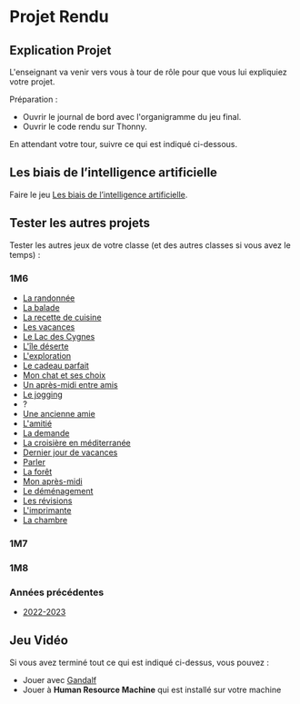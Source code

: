 # Projet Rendu

## Explication Projet

L'enseignant va venir vers vous à tour de rôle pour que vous lui expliquiez votre projet.

Préparation :

- Ouvrir le journal de bord avec l'organigramme du jeu final.
- Ouvrir le code rendu sur Thonny.

En attendant votre tour, suivre ce qui est indiqué ci-dessous.

## Les biais de l’intelligence artificielle

Faire le jeu [Les biais de l’intelligence artificielle](https://mi.hepl.ch/projects/ia/biais.html).

## Tester les autres projets

Tester les autres jeux de votre classe (et des autres classes si vous avez le temps) :

### 1M6

- [La randonnée](https://gymnacode.blueur.com/editor?mode=r&code=eNqVlD1u3DAQhfs9xYsqCfGuewGCi7hxZaRwWkNeDb0UKHLNHznIjexr7MUykrghI3gBWx3FmTdv5htJm6GR%2Bhh8WfwMpEDOYzTeErQZbopq05GAbfUzDaQ9yqregJ%2BjlZpTHjQOZhgIopUeQdMU2hmtT2%2BEl0DoTm97E0aW81upbgp8n3SrXGMLjxoPnOutfArF6pL48pYcG%2BNX3sXr%2FcHI32gQrf%2BYj6W%2FpqpGUe0cSx3LaqfMK9lySXk9SEUx8VuDwhdgr9kLKpbeLupLPbZKdnSFkYJUiv7AtdJJyx2YAJpKzwpSnAXmOkmWJ%2FQ4d4loitQ5tmnYAFIo9%2FwYe%2F4X6yjdS73nOYdyIZQLf54Q%2BQxQOBPY4T5gbLcLsf9x9DV%2BkXVQTGQw2rfPmtwqRqBeYloIY0%2FvPme2RtZfiwr1J5H1a2Qim%2B1XmfUTM1F%2FhKzPZGNXdyobVZf2kWUvjCOhnTXFlzVX4%2FsQP%2BOeTvMOdGljpi2IgQkNLlfkErNEUq1TdnLLG%2BKmNTq2jr9uI6elsrT42%2BQ%2FiZgc3W7%2BAuQmUp4%3D) <!-- Leanne -->
- [La balade](https://gymnacode.blueur.com/editor?mode=r&code=eNqdl82O2zYQx%2B%2F7FGNdYiO7coHeFlgUTYKiBVKkvfROS7SXAEWy%2FHASP01vTXrpuWe%2FWGcoWaZE2StHwBrWcqih5v%2BbDyvdwBMIZYJfFr8HLoE7D3vtLQeFaz8Uq7u7u5pvYcMkq%2Fly9XgHeBkrlIdl8YcODrZMeO4gKN5ZQc2UA8lgq%2B3xH1%2F%2Bxiw%2BM0h%2BeNjTBiYlt%2FcFvI4%2BXkNBbtLHPgCDR3BB7PEckoPjygtuR1bwsCErbb2wUIeRVfWsxafzy72Nt0u23qweoViVzlthlqtS6o%2FcLtstYnva9VSwon1TuroHQ2fGZWq4SQxrYXnlhVbTprvEVLJqygYKnxhVz6wxYqe0cpkx2VaDQ1Y62JMdXecvJOD5JRIJOwWZtWLPD3D8C1WEymrheIP2JUQmUNUoa6sh7DvRLU81hIGIqKFEcd4zkFrtAi9HixW0q3Rmn602tNToz1ypfm1aT7mu1s1lRT8%2BC8Sn3bp4KmQBTNXn%2B2p03xSQBj86jP7g5FCoPZOi5vew50FICodjwiGA8r4CHaChs9z14U%2Fll4laHcNQ%2FCpUxRcwTiRvtelC14ef%2Bzb08cNrW6NzTLLqme%2FpJIviLD1iqBtUsOojMaKsGp8F0%2BkdbmG7icP0B1AqfGbKn4%2BC2Y029fHr8e%2Bw5Kty%2FhEw1tkJ3li217l7PJQSW%2FHnMBTMcFtxorZGOwqCJUXc9TDkeZHm7CAzqGrp439wQ%2BlCdGvkGtOoxhzKufa46DXiFJfHq7t2644FfJvr2Ndrv97Nxr4eYe5H97v52I%2Bpr%2B89Ub%2FrqU8lrnOJfzz%2BewLM62ZD6r0ijbfYOLDokLANlgTLDzfgPKiZnaM0r9ie4c3hlFRCpQ0KPQ4SC7Gqb%2FOel%2FW2ZcbvLxXbBG60X1DBHQCX1dmsV8YmSKmBjYLbcrzs20dQG0X0YqNER9fx2qz9bLg2OVwXaHoRpg2h5KdQgkGbzVmKoVLYMA6dtG00vxGhvO3mZSOxmWypXf0aRp1IQwjDuWr1DylvVB6VNSh89GWYc7Ev09iGtaMRKu%2B3nW0VeBtzOfI%2FBGLIg1lXs3kweY8d4TCTBkM00LmncDA5DsP21VURDDMFsnm5K5wG3GzMmu6Vx69SVIKHT4vWHVO7PKj4b9HBeXIZ8x7bHL5gwySwgIOEQt3K8gYChlMwxqiVVuOEp0I7FXSdspzYESezuMOx4Icpk9pP14ZqLVe9JqkuJEs64kxIMzNXL4t0UZfpCXiQtskkHO0m03YqhicVKbtIM5qEo2bAUego3c25604SMGP4KR27g5WX8jyZiQwLjl%2FNWbc2s3PWjXLWfGvOOspZk%2BcsseHyNPoQjFvALxKjK2jWV10jxhpm6Q8nTniOmaaNP36x58GzjpOfYUTR99%2Fh9fbnn1CHmQX%2F6WmqgHwI28X7scTuFfOeIxG9axsXDnTI7rcQM%2Fb45UzIeFpdQBxsocehuHVGTWzG1BIZPXaJ3fCnGVwjRQexxmq1grm44IYRMLh9LjLZDyd8GlGDj4DHDJvo6zEt0kmVHgYqfvRVnG7%2FB2VQ%2FDQ%3D) <!-- Jellunah -->
- [La recette de cuisine](https://gymnacode.blueur.com/editor?mode=r&code=eNqlV01v4zYQvedXTHRZG5s4dwOLAlu0hwL9AtreGWriMJVILUlp0%2F01vbVuf0HP%2BmN9Q0q2pChBN3UCJ6LJ4cy8N2%2FG1tX0joxt2rgp6L2zD671V3Rr2HZsWyqVDWRd9EwPjEcm3ZpgLNOHliviEKlLnza%2BP1oY%2B6LYXlyUfEeeNcfIm%2B3%2BgvBqvLFyxdfKipVGRRMCe8NXMNAGrGlT8qfJDX5HP8odg6Hp3crUcvRTPnqnDBwo3uL6t0VyYHLh9YH21Fo6qMiqJfzqe6ddpeJin8a%2BkgNp5341HIZPsdk8njP0ZXrcHG70dk8FbXchetNstrvKfWS%2FyWc%2B3puKh5OX76g4FKRseVoodJFTsmI%2FPxrbqQrZQGq4NVXFnoJC5J4O5BAA7YstUbJh7kYT%2BaI9nUzniDfb%2FJSWuZrt19h%2F9iTFjRAyfOPpOXr0k3dNYkdOveoAAvIf11O8o28VDrJVNpLr%2FxG%2BXOvEnXy%2BeqNqBtRPUFOIpP9drCprTcc%2BJJBD67Ej8GJ3c9rdGG2NXgcvP27UTbPF%2FuK%2FgacW4DWvB08JeI2A9xQ6NYViGvLg1gK5Zro9x3xCbgRyjtwvJ7jK%2Fiil5qWgculMaE%2Bq7o%2FeaMAWaAbfGTOe4i7La%2BWIHZo0t4%2BkzRN0LfIvZmplD3AEbPJ8UL6UewDinalq8e471%2F9d7RZny%2BFs6awQB7CL%2Bw3SJQtBjN1ycPB%2FR4ujjKOAQFXO5zD8wD4FIiIrruLdnDpz5tib8oY%2Fgzt2wZ1y8cyv55KVQEp543VC2RlDBhKk6gXS1ZBvQDbI5hWZCmmwbA79ERm9lxRdXl4Wq%2FQrZ2wVMq3TlJ91IklIBBaJL1H0H22m7bhKuLDVzqKt4NP%2BWBltIvqFAyUHd0e%2F5IX%2B4GrgqJMXuQbmFTSrhFwIqQBQkP6gLPTET5VmLjVLFn0FsgpX6kauFL9zAxST52ye1dFz%2F0ebS0yV0MdHatBih0MlS3BSJYN4SjlJBoC8if0xENJA%2FIi9NX7wv2oaBGz64347%2BLWIX8IfFeFp4NKmG%2BVTrYoDw7WyjEzjfSrfxPGs0MlrBJxtU5RaVejLtkR0rajKbRslHVJKUQyJAnRO7nT6nsOikCEtQap3GB8qOHfwKI9z5k9yEvk5fuRLPrQm722UzBQILro2crq8U1ohNTCQ3do9n7WByLOknck6zhcn0gZwhulWVIeUFnpeDR%2F6nJSZLN1z67kNa2kYFRbhI7%2BK8rgzNSx2JeyRd6E%2FjnedBIdtJpQQDE67YFLF7Bca2EG%2Bfpbu%2FZs6cB7vKiW%2BRmNTjUmmI%2F5kq4vTNU5%2F38rVkj%2BkoBZVojsAp5Fi1I1GLb%2FYfrub%2BjMktFtIZv16yexELet1texWhGqmU6iZsJatkCo2QwHSyfQsOP3VibwIN4W7QwFIOZ1pmkbd0IIh6FeJ1SNV1zW3XtPSH5RPXXgk58MbDk3%2Fp5%2BMWLkgMv0es0%2BoaX8QMcna9IKYDoP8eem5oeLOQEbHWlY%2BmpMW7mRXxZ%2BukzcTY6l8xpoeDq0NChZkXCy71MgNwk2jh9RiNqyeM0z04kBvb9xnDPTLvu7%2BZx93zw30djbQj4rBHiNV%2BUZ1DgbAOGjt2Bbpm6cESPgoUXh0Gi%2BCId%2FkoLzC7ehi8cI3BDcl3ekb3Wnl4rT0LwN4klg%3D) <!-- Alicia -->
- [Les vacances](https://gymnacode.blueur.com/editor?mode=r&code=eNqlWE1v3DYQvftX0HvJLtJYdxdBUCQo0MJIXKQw0F4MSpq16HJJlR9ax7%2Bmx2wOufesP9YhRWolLffDWx9sSxzODN97HA4l5Iq8JUzU1sxnv1ngBLQhjTQKiMCxd2S2uLi4KGGJL7%2FQB5gvri8I%2FtSKCZxyJ63GEcvhmdRUGaYICNLQgooCNFlR5oc1Ea9o4200KV%2Bxst2AviKf2n9JLa1SDIe8GeUcFJmR1z76a%2FzvHSYwCPiGNOSacEoahqbTsRzHtKGGSUFyykW7oUztWInOg6DG9oNFJdnTFor3%2FnHeZHkmFtcIwpU2itXzxRWXa1DzbtK6YhzC1Mu3ZNbMCBXl4EU%2BfSFmHXx7QzLRUM5K%2BIE0YN0Sn4lGEBHXhkiLC8RfwiXk3bBl9OKjb317dEKWwEdm%2BcAsYHXvsAIHVXrKMOsOtXmvii7QSBROR4gLLQxrmGk3%2BL7dLNuNguc3nuWlC3WYZY0cfa5kXTPxMB2rcewOMTGgDrKns%2Fp07vSUqvp8qrRjqU6zpIfwhwWmUa9HfPrl9rAniDuVAnIqBRZhzpUUzz3M%2FdDa7TPALcYeRJoE0rNgs%2FXpLNgpC%2BvzWbCOhXWaBTtwG9aYJmEYX8N9WHHPQ9wNU%2FB3JH8Qad4VpKVU7TczHay6wZUUhmLsw2DzrDodbD4FuzofbO7ArlJgY5itV07vu1Wm0a7GpnHNW9n3G2YE%2BI0UpQI9Ru4jrMkfUv11GLAwNYvWixOxiyEnCPZBzwYyOHZwRmdpCccMtpHCwn8RhcKzOudwSX6FbrsXUmhwcZyUPj0hByXWEAVgRsq8SgVKrClE%2Bl21XzXJ8bD11pdhtvtRUMjVCrALUIOzIhSxEXk%2Fc6mc3Zi9n0zVfhU9p3vYi3OzaH4qfX3QCX992LP5i54dgdFbmsA%2Bh324MuiA1eyS3GBJwd1A7qAoKiZ9m2a82aPkjLT%2FIM9MJflLrCnE%2BWxrUJfkcVck4E6YEsgtxQpXgaCsSAplH9V9TR1R%2FeGR5dIaNqGaP1DVHClscWoWrE8l%2BkOIOOU5xDyb5piPp7lzlma5X%2FPR3dOR4PthjLNqv63Ak0pKLAelkitaukNbuyZaY5eM8tF%2F28BdreQSNxfmZ5Xb4zXHZv343t7FYZyc7yIwvmGi66pdejEYZmaJlhw103X62FQYzI8aA8JbU%2FuEqrI15g%2FRcpjTj4tjQhqeuSMt%2FUnFM8vppDX5TFXpzQ%2BrKU7OevtT9dSHnQhqG%2FhsSUXXTlK9u7So%2BiyOi%2BrugKiMVMbiXzwF3GO7MRJX68laTa5h14ukflLLDpncUuX0kC4vmjwoaUwX6yPUxgrotOVNFV0q2n7HSqcIrf2SujvpI5rgrQ5cwTuo8n16GjQgIzndcmYaNj2FbigWXXZETHFqFqxPlVIfciKlGPRsIUXHTkjBWVpGfQb7tz9e57H0MDPd%2BLC9QXfycc85UOsuG05MnBb6eP3ZXevwaIoafkx1MUXlyqAvMdQq6QpjjsxuqFMXtWTFOAPrc6EqV53UQryXSmbbiI5rEKgVFruxZt5X%2BBa3hBRHalA3Odvan1yDQtiJbgaBz69BnWunnK27PTUoZHGQut3%2B0210vLW65gLbG0XxBMM6QEoqdCchZySA4b7WljmGj4ooufBxi3Pj1OGjavIFTyIRuyf04hPQL5LE6N30g5iDc2BACqpC9RoepGKLTIONnvGfxlK3xKl8SNCPtCx7gWjQfOdj1P9RCvrz36L2ycPFG3y%2FCB8P%2FYuL%2BPQfq8tOxQ%3D%3D) <!-- Salimatou -->
- [Le Lac des Cygnes](https://gymnacode.blueur.com/editor?mode=r&code=eNqlWMuOG7kV3fsrGM1C3YCs3jcwGMQTG5ig85rueJMJDKqKJdFmkWWSpXF7EMDb7LOZXZCVlUWyCfID9Sf%2BkpxDSqWSSt12d7xwdxcfl%2Ffec8895Ffi16oV2kblZRF1JS7FlRJXshClCuLb26VV4cmTUlXCq8LVtbKF8mfnl08E%2FjUeC88mP9jvVXStF7IVjcMnrBVlt2mkj%2FP5%2FAc7OU%2FTMeLd2XnebvvHwUbPtLJrZVusljYIM13pEJ32%2BLs9OtN8u6d1tfgamzUt1v%2BhVUaoEEV0Fnt2G45%2BIybn8xC9bs7O54VsdJRGv1dn5wPLFXx45uxrOvETFv1lJmIrohLYY620MbCbjhSlKFayXng1E8WnDz%2FTmJGIDbzpNmp3qq0%2FN60onQ5pI2VL%2BIEILW9rK4NCpGAM%2BzVe1br7iEGatyd3gXlZ1np7CKMErH0MPB387jai20S5MDoEhQTFcbRm4m2reZYoAkLDsHR%2F58GR0sYFHTW%2BYtXSS1uK32sXvfjO6FisxA387f79xq3DG310sOdWSO%2F1WqaM88cMP9t3CJHT70SYuqpiZGgLaRSXh8ufigJo%2ByWC64WyOErrw%2FGMgBnX3aZYYQ6TsJuUZmUzffZv4EP%2BdFZchHOsROKN%2B5F43QEgrftxpRHCPNW6iPXiT5NiMhOTMPlzBuSJ7b9Nf2q7BnxKpH9fD%2FfZy8Cvdpt9LWBob0LS%2BVfKvkp%2BbY%2BnzMH8MJgfFCPxCpHoV6RiOt7nqDyJIABU9fgJYtH9I2qCBdioJTGa8N4oX4Yx%2FpDFwuUdWivWGiUhVvR%2BRjBiqNDKL4%2BBe%2B3aldRRhafY3ACAIAQm%2B5vjLDvE7netPv5s8fm3zn4%2B3e7CPjTdjum2j0z33fbG6XaD9FXOq9hnOaj9yD7UMVHnwrs2005QLTgtwj74sl3jS6WtNLnQSUdGouzn4gXcWkiOMAsJFVtzR2C4GiRMxCmBIbt%2F2R3nSi7r%2FkniHmWzlNrOBHIfsKxqwSbbukXpz8WvEgXkSgdMFNjExXgMCnC0qAA4YmIEBIWVz4kz358mb3I8kX3qRav957GhLqqHYkMRG9UjsXG3vTE21OQUAgbFBv8z0xfdxnQf0XYyFMgCxQqtgoxAxChOfSmBqcT6L4wCD%2BwiP%2BKCkE5sbSvSudFou78aQI%2Fpk4i2Ldu5YPNSKHWkwWsYpOWmRY9hssc7E38rWFVt6FN%2BiHHgV4O34H2heuY6%2BjgmLg4Fdj7ABgmfi3sBVCL0WYxY5UfdtqQioIA5YC1OKyEyEMjWH2%2FY9C1K5mgxAF7LeDyxTpYzdhGt96yDz6OzvGgu6ofisyQ%2BG%2F5XPxKk95kdw7QcwzSlpt6jtFm56BjkEHS3SSDotcoCoGCIB1E%2BgR%2FQ0qCvJEWzVSuVpzoCH4mMXUUvIHqAR0CgvgPpxCOYbanftgM8HvjV3OGXbBrKtUBwNqgKX0I%2BpQprnAFOk8QsnPcQT9i8Pxa0L87LoxErt9LC8VOeSoDZ26z5cBqEitvDlzXFYpKUgLiRQGjSbZRpEOgoV2Ih7ztjhMC7y9wIaunftjDM4tcWek6ydzybXwu5VkVi48a0iKulnH5cuOpT4bqmiMU5IRZn1AYruUDaFkbaYpbMEn6sP6O0TUT12t1KaERkj8NGRWBIBGxjJGwbkyKR%2BYm6xExVvQD31WkxTUEOOnQ58Zw9ijbhdNB2S4K5X2RN022W2045monqhILnvMieluXrYP3lKETTyW9AurrX7aUOBQR4ks5wZgGmjN1%2FYj9u6CfE%2BVx8%2BvA3pmI%2BmZ4Me30bMM3rVDTYCYIbRbql0USSY9k35klwW6GZfjgXjhXziR68hlAnhYJKEf8RkfoDIi2dr7U%2F1YR7%2BZ5Vw%2BcZzz%2B8H%2Fv%2Fpx%2F7B%2FRjfwchbO9vzgd8dpWzCPYWVQOYHFyQT%2FQ%2FoDuqVwtn2777HXw60fvYHFUi0Z46xTPoQnFd67jaoZZ1dACik8LrO0O1964wLcJa192mRBfL7JEgK8E%2BPkOHoL2BXeh13hDSuoYL0uWStI5aSm8GVqbb3UsX32gb3syIhO%2FZBE5cYm%2BHyualkaWu2c%2BvGFZWJJQnEARXp9JavVY%2BEJpJb1bsBbgeE4qpyus2kKmy%2Bh1y1t5cz%2BLS0AJns5ug6yOciab2LaqRt%2BkMNyvlkGbxwnf%2FXYHqV0fbdh9ErW1LrsOpeF9ChyCBMwULCZ%2FUvhbueAwAM5HMmbisbTzJ6V5VE%2FKrTGj12qvTlVoh71%2BghsOFf2j1BVaff2T13W1vXH3hjuozyfOQQr6GwmAt6CUZzIfBPWOWB5MEe3%2Biw%2F0RMysmgC8fU3zK5eJ3qfQyddm0Y%2F%2FuBMGol%2BwRhA8W5nwDopy1F%2BVJhd9nc%2FCUhaoBhqDdd4apt1PjXkjNpxrUVgEgSV7axVIuU0Wg3iGsZuw6qIWn2txnTSIVMBDyK5arF1T8EsmBZPO4qe2Kb6eyYAedDOnjW1Kt%2BLy1rbPkWD7oVB5KHOqK%2FtScvkDzlqWzXy4vTtyAU8b9tvGMHt3yrYQCoF3nxwhkQfp8A1qjlvBb0EtGlx13JlBrQaP2pwOtsb1Z7sXGXu8lIaOSQMjct3OUyibp0nwd292DIPT4aFd%2B%2BvDzig9sOBloEvQ5jgAOviLiIr0CCaU%2BnS7bMXnhjMOWRp1e2h9xL2nSafGd7lsqBh5ZVNqA1qlJgNZRY8i3RZUeDpBxEnVM959I1TkUUCeO8Rw6p6oUuK%2FHD1cNTrSFziUdy5WSXxa3MGO0k51plqhpLL1mpAdj6Ck0lCzXvux%2BORxGLepCx7RpBr4M6SXFuKSM4Rl%2Bsr%2BkdssgmCmmpLtEqm0qOPELcuhX4ooB3b2lvlbtk93b9f8ANbGdBA%3D%3D) <!-- Nour -->
- [L'île déserte](https://gymnacode.blueur.com/editor?mode=r&code=eNqdWE1v20YQvftXjH2Rjcjy3UBRNOmhKJIURZNzsSKX1MrkLrMfittTrvkPPRS9NMohf4L%2FpL%2Bkb2apSJRkR7ABW5a43Jl9896boaxr6Tsytkvx8uKFa1ttI8VEcaK6TjeNDvT9xdXZWakrMo3%2BvdRB%2B6gvr27PCD%2BdNxY3vknUr4uFS1gekqdkNfVfGk1lv5b1U7qgZ2QR7BldzOjXpKlSJlwjEm%2B%2Fs9U1KbqlnzUVC%2B3xS2WiuTNhtr9svrdMU6MQIXlvYvJ6sx5ZmfudI8rbS3Uzv7qli6tZiN50l1ezxr3X%2FjLf8n6Bkw43nn9HF%2BqClC13Pphf5NMf23%2BiQ6ROBSpc2zXmXerXU1kUTMDRHE4zAuP2gSRMtdlaMtgGZDCGNboZrZqPVqWqQpnOcunyTaOavdCRlJ97jayaiTIeGYeoUjmjDQ8YBZc67Q%2BLVGT0I5Zl7DWFRgUUg9RKF9SCCd0kmojXVhl7WL8y71Arj9tbZ2npGkMr7S2AwhpVREKKLTbWPlA5SZais1arRF2jjR0o16%2BpQ9UlWRWw9iCSzpEqZwvONYQUcpLNpF93KjWg5xIIMCUjY%2BHbfs05GTp%2FnEbFTXmjTydSsU%2Bkcv8D%2FVRmFVMACnLxWU9hVLETSFhweYX%2FjrGq3FlZuVTy0mPrdlMfoH8JgnigTpx565JpGlRLi8HUjUGxUIiEK8I2ZtHEtB0KPyM4CojVeW3LICVhomqbK49t%2B8%2B4LPRIPszoh9LoNNLVlK922gY40d9sDd3CK7z578Nfvl9XDZPHMFkVh56o2nhckoXeFQvFUSpgS%2BcDA3JJFDi0o6osspGufllMxf%2Fmymg6pzcTVAzEakfZHehpibrlCrfOx4GPq8T4dYxMZZo2ZKJjM8%2FCtJXhbPh423j7%2B95h39dq%2BLHDvrIp54Q%2FKdI7uPESfFe2%2FoZtLm%2FuTmf7cp%2Fcd08l95KZffdg4EN2Lw%2B5mCPMDThUTsAez%2BxKJYg307N79qjAxRdUgs5WEHDV%2BBm9Fh4noYrPOwA3L9ALal66HuzkC3sJ2P0ILeF02N9rOJ1XVCobpHx5w5X5WoER347o7e7wjBCNpCMnYT7M6JVRLf7y6Qod40AThgJ22ulEoYMSjGrYOLjfs%2BxKtlnJaqGy3kourCpUI8rs0Of3OvpbS4t%2B3ZjC8VqvQU%2BLoEEYGvmTrv%2BEA17Wvv8nk7aZuBIwAZEk6UmB8Dmudg7nESA5FK08qsIWMYf5c0caBb8SR0EI1fafrEwEf6JTmBn9hO11CprvnYq00WJ4%2B40tdLCClbbwAe5TIny8cj8CVp4hAKAB%2BphyVu%2BSIR6IgkorLQ1Ji1pxzUc2DAGH8zVMFebVoSVBaHECClWCFvrj7GF%2FGYx5ZC%2F9R26CKh8p7ndZQkoBpmSYuqynGfUf0BcBggxSPpmMqxzccL1xRrhKkNPZiRIR5nkATmwqSFFvJ4KA4%2BIK00HYFDBrqWjA6QNHq0Co30w2nK5JGVbOcYpBktu6R70ZVJjEddt%2FbnUeGowuw9eOXnkeQyHBV87sYbnkk4I3%2Bj76%2FlMrRYZje8H9YAaokc1zBwNUqPmnLLnG2RrWJ%2B1A3xu%2Bik2rtB02j7tgdVOf7oLVvgvWT3XBil2wPq29V4fm8DbXeUr9vyo3VokkvYBZzbqSInEFwHGQCchwX9x0Y57YqXZz2N3jnbdgFLPDNLjH%2BFM9rT7qaWBlQu9mu4rXg3WrXMI8B5QTYbB4aVQcoYVwptnUZcBgaUTRZnRpKauhQXbbx52r44kSW1wPYyNWIIBEFVSaZDIsuFB7xcNKMLVFHA2dtcarAuPlVwsC8bdeOKMf%2Bf%2FIVN94lmgTD011Cqxp6etixlESERt2hWtU5FPyrA5Sg9Mw8cjK3vXkhzCXlin%2BshnnRgbzchi2JHSqM9YyfUOUhf7Gw9siz9oQM0pvebLQVsBzaVC1QOrlYQ1mdCBUIwOLTCotP9LxlOjZQvIYJZMPvEhYfC4PgA5N2qbcUraO8aiCFzfmdAUv9hVsnqrgBSvYnKbgxbERBlXmuWRLCwOu8NNLQpOa5N7JmKO1eoXSKTwMr%2FRIv1Jz98c3NHyqYM1hls%2B9Wjnhca4YerNr2TM2U%2Fw5vdDowFBrbkXg%2BZLpzoocmCIZD8llSAFX2PsaYdB3nhsqY03mF3f%2BY9kz4TdvaP%2Fbi5VO92x3CK%2BAzXhWp%2F5jgfAonuECWmcfJReW3WDN6QTDDfsU4xhPJNk2yxMfBTn8NtboS55jJR%2BntplKPoyfnDbPIWdno%2F3%2BB%2FND0Qw%3D) <!-- Valentin -->
- [L'exploration](https://gymnacode.blueur.com/editor?mode=r&code=eNrFV01v2zYYvudXML7UQRPn7iHIIcCAAe2wYV3vtPTKYUqRCj%2FUNL%2Bmt84977Kz%2Ftiel7JsSZZTJEDbAnVgmXxJPl8vlVMh6KHS1smgrJmfLU8E%2FhlbiiuhTBXDfPZnJC3IBxGsSb9UFBS%2BORtXMrfRXYvZWZpWOWUw4b2NXtT84YhH1fQoMqtM86XZiFwaL6IhUVjXfA3nYiZep6qvxWwh%2FpBO2OY%2FIbUmJ66HdS9EJZbiPTkvtBSVlmsaDyh2A8jjqS2sySnie048p11zOym7tephf8yb9HVeXRZnSxxo4YNT1fxsoe1HcvN2Svr4eKs0bWefXgkxq2ZCmnz%2FZFbMWhinVqEQsBV8OhLmFcNaSaAltcrpXBRSMTqCCmw1CB%2BqxWLRwbvbgSq6sle8%2Bn6xhMl8P3o3g%2FRgTn%2BDWIjCYM5JDlVsSy0PiAWAwLb5vONgIaAQ5lvT40WiHafA6Q7Y8yDnxlH0oDbJADB6udIHLJYY%2BDsqd8OkKMk9yZq%2FLJ%2FH2syPSSu%2FD2mHhPneQun48xG9I7L6G%2BsTYYDQo5AR%2BDiw0BPJgQ%2BxQyZN4gCyqoBrBZ9hxx%2Bc%2FEDYeBCihJEdPS7GWuvVe0suUyJ%2FJWurnLizEXa%2Bj4xi2XwtiQ%2F9LiId4gOMn9myJJPxWqiM%2FKiajaO0akkK9sbDHEgqM1iSpbdV5HI6U8jA1M0XHL0TR%2BtqPsUodHKqpQkpbdbOgsPFWGkEpb0jE1hqECPoU248Zo0xb6XLbnt6bMtNpc%2BvNqoUXpxAUqM2ju%2BfFK%2B8zC7vnilfGst3%2Ff1DSBwRNB0RaCs9Jz%2BBCpQDgKUyrRxapCc0%2B7dhqTj0F%2FCxsqZtFIEpTOUAfVQ5hNex3cZRqgc3qSRmL2PxXCFjWtFstMpUSK3QtxsNUvjoakWnYnk2G6TkhFXXPSRaiXzD28UR6Fhs%2BN9pHCcsiHUFy%2FtjTpcs%2BSR9brPc%2FxTB0p7J%2B8uacEG67YrNJlOcwv567Lxuz09ZL%2Bs5b9JV%2B82Ap4yd6NiDom73z8Rmt7Ks1NoA5oV4g02V0qy77mFjOrCGCn33DLll7pOx%2FPVUt9jVOHBvvf21Leewi9rRk3YsL%2BvjZjxqyHLsv%2FpHXgKO9Qi9w%2FY8GcPGnD2CTGKDQdaIx0LbuJgQ1Q2LRUbA5beEwW2bINOkYB%2FUfSR%2F3ndhDnVgOX2LcGeBlTySRdBs8u7qB9dBo1nybCyQDhDUQNI%2FqfMcc2j9BLJbiTKy%2FNWuILCaoS7xA2%2FqN%2B0RYnENHK6nAe45YQ8uWjJ3bNYq%2Bpf%2FRewthcroVobbGnxk2F0Sp5al8qfPB%2FEUF26cgC9iyNo7hgsXO6ZyVxloVrLdHxZEugQ6PczBXYJsLzSHAZIlRTwOL35TyRFsucI4pC4z1r5rZBZKIY4KDCUzSIphUOjm8%2BRbw3Zm7g6atm5%2F7fIBBb7xfqBfkA4Hrwj6p70iDDS8hRP3cl6HC6EBB3QINNR0I1Ku%2BccMO8WogpMllxCpXbVtImVLeqhMZj8x0ykKnMKgl3j9eHPGVqP3aizKaS%2Fr4zh0Vgb9x%2Fprhh6qTEynZGqSNHEtUTCPo7y997Xe54qZ5aBxVFZa7S8zKOLRfRFPL8QB%2FlxxSDT%2FhhaELgZSc0dGmIDw7YVB92fwmn%2FyP%2Fgo59c%3D) <!-- Elsa -->
- [Le cadeau parfait](https://gymnacode.blueur.com/editor?mode=r&code=eNrtVsFu4zYQvecrJtpDbNSWEfvmwlgge2mBFmixRQ69FLQ0trmgSIUUva2%2FpsfNd%2FjH%2BkjJsSQ7iRMU6KU62JI4mhnOe%2FOG2hS0IKlLXw2Se%2BMdbY1XvCORbbhiS15TJnIWnkrjLVYryyQKyd9TZoqCdUXuRpQlK8Xjahz%2B6GMyvApXzityG1OWUq8Hw%2FkV4Sqt1Aj1q%2BdDpG2Iqrx8Chk%2Bb5mO6Zbm9LN48FIpseb%2B6hSrP4ilrFyzkm2M%2FPO4q0%2FxcXA7mQ7nlAxTV1lZDoapMl%2FZDoZXH5Bx0rxMiCtKmpWEdEitZFtwVYWd5kyOFWfSaI1ElaBluCO7fyyNdoyQOW5Z56KoaxO%2BkBSrsn%2FMrKyYWFMhvniXYfeTQur6DoEnxpPYcoaPHLErRcYujTv6upGwqPd1vaDkNiGh89aLaVJX92n78%2B7upd4KJXMe0ZZDGVF2J6STFrVF1Om8KZ1cHapXRzl6LZ7qP6hNWXWMp23jTYSjMQzXSzeBJW3vLZ5Qw0kUNUP2u1BOgewt5UZniI5Xn7ncGCvSHxX9RQIfKu8kewvgrMk98qD935RLVxonKyCX%2FsQPnlXM3UnnGgqesm5Od%2FC1OeHbnKzxaw5u1f7b1rLrm8wCX10mrHiNkpPZeVJeiHrvxaxPg8XFNBhNAxFmzxDh6LbZI0VcKhRiCydIcxlKRaWwKyGrWisS%2Bg4dVOA3SelOgvdfjN8%2FXidHXqB9%2FkC3RH04z6pnIq%2BkrqFDxI54QK%2F66NCDv2nlQvpGyILxpUvJiqqbUSH8FiV5MavZaVb3XRHbhTyKmgJBUqIAOMZDZnSQEr64Ipe0z6Hfuq0ThVVElLcAOVRHoRqFWAsnNZSeXSWDSgmJKqV1YXMOgNa9gTYTsFN1v0R3FuaWd%2BmZZvn9SPd2r3yurMjlVljp3ynQ71NAWrxNAuli6v8GmW64v38E0NB%2Fs%2BQD97lPN5Ebi6jLf6sB7ow%2BYHhNEZkIP%2BYUJtBuHGHqpVBiQK323yx%2FbIVuYwe2ll6pc6vT%2BdMWW8svQPgMgm9G8R0i1gXyRTBbe%2Fx0g0ZoHXSW%2BMmMLwPEJcZ3USLpqGihjdNWYVtKkgyp4%2FusjrwCcCsncKwWVxerD7y1XEmgXXMN%2BEZJidxq8%2BlZCemIxisPQVLaTuoMP2SAzmACh2rFcjz4gB7SAK0xcZE7h%2BfDqShObYeJOwoSuMYWOBqzT9sqcc%2FhGDhu5KU%2BVGZsT%2Bax8bL%2FShvdlZQ2UQb4YAKLy0UlROgRMkR470yFu0BIuOhLy6IJdvR8PCb3VGBxkkSz%2B1%2BEi6dL41HkURx3Ihx5so2QusOJ1w9fXaq%2BGe7GQR9xHJzzs4DHuRTGTLDwoxyQ4%2BSXpun%2FVPgPqdCL%2Bw%2F9Eycy) <!-- Fábia -->
- [Mon chat et ses choix](https://gymnacode.blueur.com/editor?mode=r&code=eNqNVMuS2jAQvPMVE18Ctax9p2prK5VrLrnkLtsDqEqWhB7Ohq%2FJMTnlI%2FixjB4YG8MuXLCtmVZ3z0OqDl6AS%2B3dsvjuUQBaB71yBkHS2SsUq4U2XNLxN4RmzxwYlOH49BsEg45xqyQgJXH6Dh1nXqCBFnsmA5K3ayjgKaI9QVEC3QJbxgnh9YL9DA1sQNANzKC1aMZHMh1J5Y3h4aTZK%2F525g3L4mt8XzaVXG2IcGmd4Xq5KoX6iWa5WvAt5JQXKJpiswD6ZfgfxBCE54GTQ0vELViv0dT0kNmQBBJIUqVDeZYV6Y%2BAnqEmnmRSbVRWMDnV6VSTfS2JRwl6r5zKYRNJg6K60rcVhZSJqjqrutwISdnAB1iPDXiJ4CID%2Bka3KX%2F6h5kDigmkLmDAnIIGDXgkq8iTneRbfvBk1ljOKOWLNqc%2FZCVFzKItHFI3BOcnpk6sE8k6Qb0WhGhmHDflrchditwx01LguEXH4Xf6R1S7B90WxcyZs9uJ5BGcYfLguRDYhbmYcp6A7e6AUaVGeJrZDLJOToks85hlpkH8RDdc1VGe63jFNM2TTYVML85TZ2p6TKMoOhwoj5MZqTqORnIdPQ4wB684vJbXvd%2BmsuRwakJoT38Fbzj6N7qPFF4KNCT106T2c%2BhdqzrtPHpq3p4z2eIszc7TaKCbhtZSqIOif1e%2BO3Vt1Vf2wU5oh%2BKdJyRuUfdLY%2FAjaxu19cDTBZ60d1olZViYHtxeyXlcdxWHsaeV8TjE3ulnV3UPqnCz7TGsxXjtMdDLWzHSvNnI%2FccokbyLC6EOn66KOIGzH8BFz4Z6%2FgdunxWo) <!-- Nicola -->
- [Un après-midi entre amis](https://gymnacode.blueur.com/editor?mode=r&code=eNqNk0uO2zAMhvc5BevNOJgkXmUTYDBA22WBtpvuFZuJFciSRg%2B3mdN0WfcavlgpPzJy7AEaIE5s%2FyQ%2FUj%2BlquAJuNTepcl3jwLQOqiVMwiS3j0n65U2XNLbH8pbKDDnBb7SL5wYJ1HhwWpl3AYSeOxCHunfN2ZAechVVaHM0URptnCCAzAPDg3jssuklIsFjASaW0fZH5grBTpuKyRFXir%2B6433U3ebnjK2PkCy3llnuE7XO6F%2BoknXK36CIeIJklNyWAF94m7avw7twBLD7IBGMTQY0KO4LRREd%2Bt9QJ8ITCww%2Fny8Dopl%2FCIzy%2FghZNJCMbQwqVZTta8yFHSh3r7e74ZyE5km2WdqVreNZMJxtLFsmazO9PtkM7o6ootKl%2BgNeotkBAcv%2FsF3U64Vzb3idAk6C%2FT0yIRQEliNeT9%2FgVAxl5dgFfXWTXSrBbvG4CgmDHqZoTtsSky%2BbRsycNtEBp4MZQPOtI2FI5F0aXfwBUELitdkQ9ezh%2B04G%2BV159DQxuj0YKajdyPiHZ6ZH2CHdlEeDdGxwS8bqhGIhaCHNyvtobZ0odSru7xswdt9cPsbBJssU9uM2zTxR34zrZdI7XhjZxqcGBsF4%2FZeciGJYGHlw6QuNHNxW5A7k%2FW3aZ5hdv3PBcjn85sN6g1%2F8zKYCDm99wbO7Cxx%2BWRwnnlMN3T6HJzxJ3bGRyVDrTK0%2B2E57WWetmfNSzThS3x2HJMFdLQUtCuv29DWmPMf7Oy6LQ%3D%3D) <!-- Noah -->
- [Le jogging](https://gymnacode.blueur.com/editor?mode=r&code=eNq9WE1v20YQvftXbNWDbESWg6InAUEQpL0UCZB%2BXosVOaTXIHeZ%2FWA%2BTv0pRS6teuml%2F4B%2FrG92SZukJVlu0QqwYIm7M7Pz3ryZlTa1eCaUboI%2FX3wbqBLkvGiNtyQ0nj1fXJzlVIgbU5ZKl%2BL8YnMm8Gqs0tjRmuBE3u0yldNHkS9lVZEVmQnWKrtaiCfRyBOxWIvXUjnRSCvespfsmmqlo%2Flbc%2BJ8cZlvRG6N8jR%2BgO9LsRGlDNjWP8iujXr%2FrA%2F8JX84z6%2FKi83iYu28Vc35xboy78iep%2BXvrlVFaZP47JlY5AshdT76olykg93avktLtI4PraxwzJVoKSic86NwOJKyIhcmiHLTB6aKYX9yc2e2P8tPnDNOESyQFjm5jLSndb9%2FtFJ0v4hKikLxKv5vWLvijTGPubKUeWU0MAuI6TIikmBRVpVA4%2Fl9w5fVBuayPQ%2FajWj5cKNHezJdXbUHM70v29U82%2B0o23sy%2FlqGFrnFmcmDiSuERxrpqjjT7UpkhGTU0oIOFv8oCu83o4gnEFRjCOYwSOeU87AsRdCwWGpVKCSW8WHjnHdnKlLVGJ6RFbAaeGipfUp694cnJwrpVRm6nciNzibIFBKATSAZZ3%2B7ES9iBeHoW6lKzRFI7ZAHxuvgPlTN90uchQzo6ILlw2wlXGeot3FcpLsdxzo3tLeatkcxPqmqtjOc92D9tXPyAxDofmWGNzgmpYrabmZBTmDdzmGdQwvGZEZ7rrKgCYmvmdcMaGOUcwZZTaldkgwoJpUSVWDPjAulqfGJt0LAFOVuzgV%2BXcum%2BfAz6XyWIqoOC8Is7B8RZqsohSlrSgGZogBjHHxvlcuC8pFEeK9RIUafGsssjvZYVUwzV1pgSnCHfKA5SFabA9WABnLbDRLfc3qA8nYjvoNVEJ08E%2BDGKJ0fXt9sxBvYdVgPwngrW7LuFDrbq%2BbRdLZzOjf70JtrF6uRaCXeWLX4LJbp3KCDHSO0fYjQqYSltd3OQ1q4lXLBmEpl1EtiTDnAj34lRA3wNRW%2BG7LKFJ4A6RA2wNaB9rLayZx5hM5%2FnNbNkeB%2FCMIjDLI5MwsBAz7WoBF%2BTGXhw13N4hNaWvepZvmlYE9h%2BSQk9PP7nbeddt4arrrd3sb7Ytp3%2B5Upv3fVkTPSzHdjud0WBeEAqEwc0cY3F1RrqR%2Bn2LHb5%2B2y2QDMfd242BTdX5b88W7cXBWP6sbNnNbFHL2jA9C9%2BadhehdTeh9nx5Dmn26HFZY0cn2ObCQ3RDhKj9iS5TmGZ0twNz%2BgPckY%2BNTjktwzKt0uwnJg32W9eYUShd7qJCoQVTwzeIxCY%2B06tFFvXqFrVFJ3v1Fqud0npq0ciLPsdpWJXXz9sEDVV%2FrRAlXPkdQnCNSbNEvVjJpOuuF4jIpCETx7ONp564eEymx99MDNw3J11A1pF1vvF18%2BFU%2Bf8t%2F68p83Uf1QBNUy8kCWJaTEDXOYqhLXamNzrmoMeHHWXQnZ%2FUmfnSp%2Fs2CKY53UUiltDnYwbArzepIGsqBMy8NaEuRh1IDI77wBAigIBWJ5OsRa3AyG%2Fnpjwn2CDRylcXt1SxzG2FrZftraEs8avc9DJgJabt%2FIGNHm2ngj8hDPsz5GFDoCk%2BCukMJxK44NMxi40tIAUup2UQ%2F6ZocCQ98oK0X237SqsDgY1EvcNoYDIkFQdiYu3HsTfGwEW4kVVhHmxeUQqeVeqvxqAISZx4JjHxnn8DrDi6%2Fco2JIEX%2BecRMB4khX5NHbwNVfMQXQI7lfKc8KmEUxopRSFyq0ehGTTHVjLJ8EWyisz6Z0vb2kMGvj3SPiLa1X9Hx2HzdBzb7RRo%2Bv5mKqblh%2FhRUn3s8XbH4ibQs2f%2FINvb8uwkoUubt5dWACEyH6uDPZ%2F8Jxb5iIgjNx3p%2F4q3QtWDFVYqKsya5xHcTEiwvGHPrphwjwmAmnISyTtoborx4uydxuyA8XKIMr7VZVimdEWLIE%2FUVvyyiNJPiCpxm%2BYxoegays5jxwQi9T%2BTUSJXiNiyQa6nq9nnAElWBlw7%2F2cAeB%2F5GnR7Pl%2FyDL4ILDjenjnw%2FiEVdxCf8U8J%2BTZjTJQ1RuWN5iCEBFRTVPsyIgRb7FN0yHOo7zYjUAPKHZbbnX8d4IfJV2HjO9FzfL7nfXdL%2FfDTBnZ7fx%2Fg3vp%2FLy) <!-- Elisabeth -->
- ? <!-- Iris -->
- [Une ancienne amie](https://gymnacode.blueur.com/editor?mode=r&code=eNq1V01T2zAQvfMrlFwIAyR3Zhhm2nPb6aXXjIg3Zju2pOqLwq%2FpNf0b%2BWNdSXEiyw4EhnLwxJa0u3rv7ZMQsmW3DIVydjb97qBhYCxrgAkaqIB5aTUwLlYIQtCPFuGOTS%2FmxmpUs4uzCtb70WUYnV3cnDH6UxoFhfwhnWHbvxbo%2BYc5CrEObwwshaYhL5%2FgOX6Pycw%2BmIm5zJyS5fGuGWc3LEblTUNLFdcN6BB8yi5j1ZdsOi8XiW5RKIBjKEdTmm7e6kHi7wMOn%2BPrjC%2FExU222XkjH0HP0pLHBySU0sLJLZvyKZVeZR%2FENAFxND4Kzxus4Ip5cBg3Yzga1LRF6ZgYS53Cxbi47sLG7IdkiYX4Ck1vVq8kKTxowy1K0fE4pO%2BaISGXIZtYw1pIDQOUoZgLouY1sIb3sr0MOi4ggf4S2FiCDe8HGwPYcJTnHoCYpSEMkEAYRzqvB8TSao5imaS6W7DnMf4I8PcZKWhQBbSkY08CtqR%2FkzhJ0f8LJ6rj5JRGUB%2FIjXoDNypLk7AgwM3SSNTwgSztaR%2FanDjn97R1Se4VfMlcJWLAGB5MjgyucdgZVks7vBrtLMxaa50KsvuO3lUTSxmUfMx5QbA4sV9CqZS6VAodBDVJLDASy%2B0cmx5GOg8ibUpJp385iWlEnKecqnGdhZeJ2s6MYx3B%2FZkCi5a1sg2SPuQilVodUj3THoR74sIOXcd04RLaNEVUQUJOEcz31CTZYUOPCloeJ5xa93hP1It2YV53qrrshrb8YN7fHnVojzY8zGk9Uuc9kskkHaXBDeJRzF089AmEDoNRLRbd1B4JHtbA81si5ZAoadDiOutHlv0KbTDS7CO92Wu%2BYJpVNMGwYrs53m9nhzRdIYUz%2B536tpvVAxd1wJGuMcK1242WQ%2FHrvfaNobkkFk2NBv1yGPewGrvQjGvRL%2FTp%2FuxLAer3C9AH7enTtOezNBo8bXScfH1s3tCLu%2BEh3dTxuZWphgtcY%2FKr2O5p6Qm050O9PJ8093LnK50V0mRChXhMKyaBaoLreudMlHUlW%2FK4FWmQGu2uFIckK%2FvmcDJ2ff1KpzR7UQbyLfdV%2BYH3VXn0vjqUgcxvqv1%2FHF67su7g%2BAJ6haw654FB9lO67WZCqQcKKaIfaA2PfyqU01g%3D) <!-- Audrey -->
- [L'amitié](https://gymnacode.blueur.com/editor?mode=r&code=eNrNls1u2zAMx%2B95Ci6XJmji3DMUPey224Bi10G26ZSGLKv6cIs9zk5rXyMvNkqOEzuxuw65LAgM25Qokr%2B%2FKKu6gjsgpb1bzOGbRwloHTS1MwiKjfcwX85msxwLEBU5wsVyOwP%2BaUMqzHnwIIyhBi3kQllwteKJvkHhIaul3P%2Fe4QrmcBvd3cI8CVMa9C%2FgEApBvFDOk9m7%2FQxPniB7rMmSXTsfV4fBcmtwsIUHQy%2BEIbShrWTbVy8JnTtag7uXXpJf4vPCbcrllsck1hnSi2Ui62c0i3bO8yNJPMz8dAdzNweh8t6Lct5WYXoBUo2QlHPunCtJiT%2FBCs7LcAK1h3LbxUfF0UVc6eTYxSwXhwqg5JGngf0IykPKYWjLqpt6wYrr4kzAw7iwEcqxX4mrJx9ZHIt%2BVteM65rtf0lSl7aCbYUk49BcGjUbtTDyZJvAkW2Kjf44kOwcSHH%2BQl9BKAuEinDRE5iynneDJTou%2FSimojdQVLU3Laexof2Iuwp%2Br30EhYqj4y2ytmu0yWlPnshP7MoBZegww%2Bje%2BjGC62RL2ZZyOJn%2FO029ST%2FOUp%2BjS69ApwO1dILav1V4iOjuLLBu%2FrHd8N%2Bg2AmTI1SC%2B2hooz3fqBReAjyI54xe296ixzI4t6tAjJ8tcoutvTP7V0y4XUMjIszYR1eDLnt%2FiTDilcgiHOFLbJQ3pKyX7gOA6QrAdC1g6gN%2Bn2%2Fb86Lo8%2F2rrU0Vbh%2BFyTDomNXelZuBWQEph4oj%2FOMCNLZAO1vkVTjKwvGX8TYXO7xQQIUhE2%2BiBsZ2c69BjAoitlkWEsvC8ciEc%2BOcGpS11uyRteHJtccpC8VRxZfwukFjDz7aHtBXzZRODKqcE5JBh5W24w2hPb%2B9gpRsSHVcNf9hV3hfNOFDiOsUyshyUXyjJWfneHO3SONl%2F%2BYCR77fv%2FKbYdFdb2AVmIYOwO5SOamudFpd6kawVHkxzVwy4vW4WDv%2BVIsqcze0U7XB5PyEr1XGQXm55pqIBjOWJ62r%2FVuFyaBXHOLhr4f22n3qzcIvvurimsHgEf4AKCUIGw%3D%3D) <!-- Amirdha -->
- [La demande](https://gymnacode.blueur.com/editor?mode=r&code=eNqlVz2T2zYQ7f0rYDWSxjpp3N6Mx4Vbz2TSpMeRSwkWCOjwIZ%2FyE%2FIrUkYpkiZdSv6xvAVIiqKk893lfJ6TyAWwu%2B%2Ft24WxtfgklNnFMJv8HEkL8kFoEgYvShJ7GxyJwkW%2FEZ%2FFZP6upArPa2lKms3v3wn87JwyWC2%2BTHltNCTkzjV%2F%2BLtalWqBLaIXzZ%2BBvCil8d2WG1k%2F4C%2BFbOCooD39mpYbG1SlChmUNWIiPiRnPkyEbE9ujviYVvmo9o7g1sCPO7y8F7IoaBfIjd85vHNURd%2B%2FKjZWPZ2S8CV9ncmVm98j4KUPTu1m86W238nN8pLvG6WpXfj%2Bk5hI%2BGbKwQM3yam5ub8ye6lVSUgPRaU1IvdSeeXgvI3C8dFpB1V1G6RzTtt2AbYukT6zHDrQxv5Vih05bw0yXFlXUE5hpYzyHufvpOs3Xbanjw5i8E9fz9D%2Fhfdq33EsHUmWYwBKAJBhE5MeWTIAJdh4AVeAtVob68jBHNYwfha3chVejls5xi28HbeScQvXccM5p31z8NdhC0PDNu7ZCYoEQLf%2BMv19ScCrOgZUs6aaTLjAwCOrZPb2gKxGgwh0DGMbe26DSvRIHdgj1YUtwRascgo4NsfCqb4mR0lsv8%2F8yq7o5Tj5MU52%2FIDeDpxfIFZgx0FcA8%2Bfgcepms1Fj8gVEO1wQZuxW4DT0LYT0o7opi3RlNKAAoWrRRJZLbluWaDxCUfsUdhJLgd128syBDUtwnqBGvuGMkOpxif8h1%2Bed6kkIGPZ3zmqFRBnW7lJ%2FxbiGwUU9V325XehpyTj4CBIt63Bs6LXiJQlMaJoF1WW%2B%2Ba4s0AwW3ZNoNUMkfdrH0oGa8y4AmAh7qBMhLfXk9AbVzCuUAo1cayl8kWEgOXdg7OR6%2BUx0jDvSEhOWDmlCmoZbvC5VZ1iVc3Fi%2BlcjNlbvZ29BVO3us7c4gq5klCcZS7lw3vutTsyaNEIXEevKDrBXGk7eNulDa9lNVZOX5LtK4m1bf4NokQPUx5JXYKxzTFwOqEi60jhTuIYvxQbHEDowyekvWQk0scHGXhKSJ81OEqBIId4%2BzH1qY9L8cBiA%2F%2Ba4%2FubXLxScNWtnJip3IH9hUqtMJ%2Fa9Uuf6SNdQiAnIqhhT0qjUqK1Jy4tbwuFv4veoC1A3xyXxEVUNP8EzDHllAeeB1Zq7KnHNXxZWgM9uV1dJbL9GKdKL9PGnY6ktc1fmdg1%2BDM0kqomxzClxOI3pcOUQIHpgL6SK2Ypmt94lssHTdHyrSs%2Fj0rOcEO4KMQDntqozktpVElmdXhFJZlxJR3eXkmGK%2BlwvZLMLdbkuZYx7Gcr0BwLY%2FO3RE7X6ImLgY4Jubc8LETkXzMPsv443qHDfyEw4XqrmyO9itqHVzj5GFVCHGKOojMBpbhgX3YgidWtxyyC7UIfsRSQwtdM1VYH3j9L1m5yu8FVhFkoVuQpmbVc%2F1jI9Vj1T9p1birutjDN6iGLTR5h9vHZyVGvti%2BfSPSYeNu3E08z8bbXiadvYdp3MXT0QP1AMM1XL8FXr9dwZzu%2BL4jzOQTCljHK2ngO0%2BCO12rc%2F1G4wRNxOeXqbhAZmiVqSxcUjYWoTte93nL09imNrRzRpc0ZiOIkUPXq6RmBOktqPUhqf2e%2Blv2ny9vaT1t54Cym0JzFdVmle5vy6RLebfYfd3nl%2BQ%3D%3D) <!-- Mathilde -->
- [La croisière en méditerranée](https://gymnacode.blueur.com/editor?mode=r&code=eNqtls1ym0AMx%2B9%2BCpVL8Iwb35nJ5NAn6KV3sSjNMrBLBEtSP1H8HLxYtbA2H6Z2mtYHxoD2v5J%2BkpaMnkCx1bUmpnibbEB%2BxpbwANpUromj744KoLqB1jZM%2FbtHiLa9YcXaiMkP62rIuqPSGR0gI3hCLabOUNDu3uWWDJSU6YYYjemONNf4CikkgEVBDClbcyBeGjCcLdABi082mKhnq99Gl7%2F1t3G6520irt7XDesq3t4X9pU4Hpa8PuuCwsIvDxClEaDJJg84GpLxR31tWiwk4h205LS4dYAaJVjxH6z4l5yypJ9OAv0%2Bo2yIM3hExcxwur%2BPFZ3krQm2m0y4nZcn8mCSKV14AA00bCsRRJft4MWRAHTeydbT6gk9riGomEwW6KUCr7ZmaabErKTGl4Pi7r0kqG3hBW%2FgUP%2BAQ03S8Ske6jaPnskQ8jqTqRMhG302Awkp8dpJgYd9Tr8B1kk3GZ9PZF58lwWbekbK7y5BXLDKBUJv4IGJsTOQe7AsMa8BW9gqq1AuBa4zG25jtc%2B3yQeR5deQ%2FSWx%2FAqxfEFsXvl%2BUlXEuuyOuyHm1paSVjpEN5Guq6XWBKUKvc7QGSTuQm4dG%2FK8NyPpabMmC8y9DDVUAzLr1vvoOzOjYXT2r8%2Fzc4m89G2H5uflZPR9K8XDdDkyE%2BDuWHdHls16zxtMxfNKPAflG1fzWgXAuW3LvZ%2BjH6yBclkD%2F3OslrC7OlrLy%2B6Ui33TChttjRwduiTTTAbVohbSSwFZYg0KEkbfWepZ1wL2D%2Bs5glGgz3O8MgnCi2RtDEjJ%2FQKEqhjqoCpQrbI6A8bxSITiDp2fydOTcVYiQ%2FH4wzNFvtr3uE8%2F3Pd4yfzTiNHjTdfx4pIOhH6atqU1ZkjU%2BIFxCzL0aTd3kvjWH5siJ34MuQqNj63op27oH0lv2OdUHLLR5Btqs5mRnf%2FZ%2FAZhX8d2) <!-- Alessia -->
- [Dernier jour de vacances](https://gymnacode.blueur.com/editor?mode=r&code=eNqtlsFymzAQhu9%2Bii2X4kmM757J5NAH6PTSa0eAiEVlSSOBkvI0PfcNevaLdSXACAwZYtcHHKNfK%2Bn%2FVrvJaQGWZERk1MTbwwbwI%2BQJnoAJVVdx9K2mHKipwMpKUz%2F2DNHWC5VmAiXfZW1wGB%2BVlrWlDeREmG7CiTAjBeT0sswjRPDgAz1AlMDX8183mdNm52MQzqkGKjA6PTH883m82g4yOEBGBUbfWYbq6bjCccXJSz%2BQHSV7G070xf%2BMs73aHvAkiak0U%2FE24fKV6rid8npknHYTPz1BlEVARB68UFHr1Uz89icTlnCW00ewtHa7bMCgFUzj9mUNanFpVvQB%2FbrBMv7IP%2FyROy3lI3W4KW9AvAX%2FYrPJkfM4wOEK4flPRdH%2FemRuApgBI0AFYcj1ikqBrrdDeQ3mKJVi4mUqsiiy6EKFXDmBEN88pWJv11MqppTs7ZQKR8muo1SEvgeGoh3O0cCPJJoFZxcCtFY1F6vc9JZlh%2FcaIvGHOP92c7xoNUCNbNrLhymg8cqTWhNRTWUCZQLj6m6RE9XJVJOiJtVSND7YG9YFLAikMu%2Bi1nuxT9fD1lPYYvoivZ2%2BdvSFe6TrUkAEa50ukglmHYgGg%2Be14eZ7%2Bzrl5b3PhGHwOhlaBs2Iwep8KBFiKes2H6xEe37NVlpNRe5uPWZ6JrOfFWHcTIUchdytUgv8tvr9S1%2Fu1Z6vz4TyujhPXvDbM6H01do9%2BLpMKBfusrOyGaxcqATqerZn5Fx2jTU0eSEEX9gAZwYj9ACGUhJm4lI9GVWEG1oC1onCtZe5QmEopISTnOr5pMj6TpDe0QnSOztB%2Bl86QW%2FDArl0Ab5%2FtB41ntuoAPhyMwLn9a5GN0GN%2Fkgb0MQ36M%2FEMimS2Q5AQREzL1ws73cV9ztr%2BTp%2BeoGfO2czPeeEnligh1a1051hQYjNZvjH%2Bx%2B1eW2P) <!-- Viviana -->
- [Parler](https://gymnacode.blueur.com/editor?mode=r&code=eNqtl82O2jAQx%2B%2F7FC4XQEvhjrSqVlv13A%2BpV%2BSNJ%2BBV7GTtOLvK0%2FRY%2BgY958U64wQSiMOySjmgBI9nPPP7e2x0qtgdkzpz%2BWzCvjlIGNicFWlugGkc%2FMQm8xsBMcu4ScDM5usbhp%2FMSE0zfqbOojV%2BgdZOQrlgE3brZ97i07I2EBBJAYaJKU%2FQSeOLVb%2FYM0Z8dlOnKUzX8UcWszXOpnXEXEmc1zdRRxMFZOHwCW2hMYx2qXztpPfg32fxSs3X6GxpcyOz2XyZpC%2BUmZ%2FzspMYqZ754Y5N4gnjWnR%2BUJO6AsMBpC54gvkuWAGOllUyy6WVBlNKHVPrQyIyPnjwgVq%2FTcLNkiA5Mewu4Jj2htJu7OnTPhC7o78AvOpPDpbxAqKG%2BrHafY7cJ5NWf2tZ9GHcs4QzhcmmAaACDT7DLjWWXQakVuJ6QOockBgBSBEgEQbU9Svg0cj4uKYLhEDnqTN8OwznnOE1jE7l%2Fm5UfRLtWIFjDzuc63d1bxgOw9DZkQMcxapYwfUkxTnJYnL6DiPICiJb0BeMxVt0LOtOthGwoXKF7SFgv4F2f%2Fcl0RFNQA2og5LFUktqrI3HBTZS3LmSdOLBBahniO4rt7buvNyRkHCVNtBYI6Kc6ighiV2GnK2i6xFn54ijEUgzohmFaWbdmneLZ2DLjUAn2Kjyap9Ue6y2BfWI61weXJ0BjIacRalOHO0FTbW3XOcMTzL2BO61ddbH28orQFdUez9aNlv9CZWgqz1cTdikMRqZ%2FiinBp1lBg9jHMZ8VapQaW%2Fy5SP48rF8%2BTv51q1S%2BOa2YAI1fLieoJ2vTMkyLCmeUnqLZRhizocC8LqAZaeA6NvHwAD4Tiqo41%2FSwHnjCCjBm5S0x8mkxx8XUv0OyoBuTl%2BwP5i2P%2FSNDBp9l9u0Mzh4XzIj7ktm7H3JvH1fOimb74y2LlyTPOThc9MgPd8ED%2BfZkBrMYDvxFSwpQqO1YBibA44bhTlFx7P1CnU0x8QFcUzJArUxrQ987xhVgqEDwrDI%2FMeUK2cHFVHtrVPUHjizMnc8l%2B1VbkAf9j36sP9TH%2FaCPuwQsnrzUA3KWhj%2BVCAhlCE4Vyuhrlx5UrkFT6gP1B1oQIS9zuTlYk700orz5vA%2FrK%2Bcf8zhDN0%3D) <!-- Marjana -->
- [La forêt](https://gymnacode.blueur.com/editor?mode=r&code=eNqlVrGS0zAQ7fmKxQ3JXEj6zNxcQUtDQ6%2FIGyJGkcxq5QO%2BhpLwG%2F4xVrKdOLHN3JEUnlhavZXe27dyiXvYe0JeLGH7BuTn%2FBEewbgq8qL4FNECBobaM2Gee4JimQMrMk5CPvsYoGxO2pT4E0qUUBnYKatKJECX4Js%2FvCrgIa9%2FgGIN32KOs7IihytrJbj2hvDpGh7eg4ItfHwnGbzF0aSWyegQtNopN56mbppMbZrf1AfogzffL8dsXxdqoze03MoB14HJVIvl2vpnpEW76PlgLHZL3z5CoQpQrhwM6NsBKlpOJ1J%2ByK%2FG1coKcSuoMRqb%2BAjKBENyaB%2FlcPKgbc%2B42fcoOfsFGxM13S7RXoXp4RYyR9Nxw60mspAkEOA8dvlTSsl0CbdXbOdKEKlRnr%2FAdoqlI7TyjpWtRJ12TkUZxqOkhebE6stYyTCMDSlV8HZazpbbRbUJLxezutUu%2FL92VTpzmJZN8lxwhxYidGIxcZByAawCbVUIuC4m1RpubghS%2Bx8CER0c%2FPF4Xpxly7r1FXCH1VuBz7vMgCsYuXuvxMsTkrPImC3PXsIoV4qCyhPjpPFbyUOkFMbNiRIr17Lf6s4bdYeJ%2BU7PztiV53S%2FlX3Yx25UV3MYfheQakERNplUjZSx9uhErXPTG9v4bPT76wFr5Tgl7Tvt6lUlkaHarWs5xwBnPdnTO8sElmDpBztPZbp7UimZoI2bWKb7Zdo79pHcdJ7ZoqKNfnlZ8fgqGF0WFy1fW2icCy3fEKNqmyu2nmIf67ZFMDWn4Gmmw9AsRHbvV%2BREfemdFt6DsI4kcsyA6X%2BAdQ2rElGGddp%2FlPTvfwFKYYzP) <!-- Ethan -->
- [Mon après-midi](https://gymnacode.blueur.com/editor?mode=r&code=eNqlls1u2zAMx%2B99Cs6XOGjT3AMUw7BdtsOAAUOvgyrJjgpbVCXZ3fo0Oy57g539YqMkJ7EdtwiQAP2ITFHk%2F0dS1ljDHShtGp9n3xpZgXQeWvRWgqZn7yFbXglZgEPr1Q8hOVYyX26ugD7GKk3b7rFx0EotX0DIZGjDf9Wi2wXzG8DuH7Cqki%2Brlmzfk8vB9hVw2JD9Fq2bPinpCYOKQc2UQ90%2F5ltUP49hf4xfc74ulxsK99Z5q0y%2BvK3wWdo8bXneqkr2G9%2FdQcYzYFoMFsoMUlKvHqB0yyolKJ1WNipkA46iolw5YANlODt6UMXeQTzo6DblmC8hrshqZFgODFO2fej7z1XksPcxIvChlRyeGhXF71W%2Bya4J4HUGJ3KLIGrYUTMoWB1SmZr4g4l0QCbSvSm9WPvzpRdT6f0F0osgvZ%2BXXgwU7fPsQ5pI7weGUQLIs6%2BxqMMvKx9RlaG6pU8rQjne%2BBBEEwrdQSm1CxWf%2BiZVfR9RonY4foTtkyRoqAatAYbZStoJDk000oN0yC9WTonhyMRb1jJVvclMr3G5OROZniLDC5DpgAznkekpiR4Ea1Hvde92IUUdpS4aTwiSIiA1fPZ06F6bCWU89f2FhpQkB4wYaI2ak%2B9Q8Q%2BoNf2hMw6FP2jBfXeOWNLsJMqKNiSQg6kFfSeeNKIjaFaWzArCRubf76cWhiwqRYnOo0xfc7c2Z6N0U5TmApQuoDTzKN1Rbt%2FO9505JRLvEqZqOiPmzSVYrJkGg5XiKpQ3YYK%2BV5wju9R0zNjuj1vVSqjUp2HRobLdjjryd%2FRGYSaCIaATej2J2TsKVlAMYTWanEur5ImZHZtRCXi%2Bjfeiodl8Yq5GJUA1p3SBs8OWZlK%2FkBdru1ZLOBd5MUVupwvqghooQg3Y8EvNF0LxCuXuLzVLQFMgBSMYNTiX3pNS3Y6UpdEoE%2BfDqwXHupaak1L7SUx31EtwSsWA1MelpUFNTZumskHD0epDC0%2Bqz54fF%2FUmDVdPQXFG1%2F3i%2BI7U7ejaNaH1W7TU%2FfEWfsTmlRmk3jyT7J6abkeDbsGMsVILGxwuqIweLHtqwpATi1B7D0wHeVyMxFgUTTg7xpriatOtHt804s%2F4%2FS2s%2FAfZGwkt) <!-- Melissa -->
- [Le déménagement](https://gymnacode.blueur.com/editor?mode=r&code=eNqll81ymzAQx%2B95ii0X25MP7p7J5NBLO9McemjuMggjW5YoEjj1E9V9g06PvFh3BTgyyB%2BT%2BMAY74ek%2F293wUpv4BGEKio7jb5XXAI3FmptSw4KbU8RzOAm5RmkfMMVW9LVTmdzuAH8FKXAuwhedGUgbfabZk8%2BO%2BAWA2r8kuRaGFGCbv4Ck5KXEM380HtIYA6V4vDMhNFqaF06K7CiYKV1i3celPj1be%2Bf3e00iZe4t2j2YGwpiunsQeotL6dtyDYXkneBnx4hSiJgKvV%2BWEZz53gyv1A1kyLld1DzSuBxdmCYO18CuoLlvD%2BdyPoEbp1OLvps3DG7HXF55Oiv7524c6bPjWPR55j7WjkG7E1zJ2rreRfdIszbCCT7iYxRhKcRhhSF%2FqEwQGkxhmSdlUONh2ZwFkEa2%2BsRpEME9v0IUkJgwwhSL217xDABf3l3VnTrNW%2BjQpV%2FrHrnehA90RuiSJ11L2RA%2BgzF%2FcKUbfYjk0LTi%2BDV68hSoCUrtUhP0Ghvp1ms4uJ6HtmQhxr%2BULwfUEaAFF2KMKXMy90L%2FI33NUmTKXcyRUF2uNVL4TVJGY4uQtFfJWRM2E7olCkDsk%2FYpWkvVCFdvcwv1UfXRYf66FqS9mcYUNeLpJKsFFQQ42pZIfhCmERgoqFtjTY04CBm58tiFa%2BvL4rVsAbWp2oALhfBivivw%2FxXQYKsmzqJVlZQI5GEnQJhluuzeRj1aK%2BSoHpalq6m2kY%2FGryXJqzvfQBK6d1ezERsCm3GnARyemYScDjLQNdLwqibf5Yo8PIsSRHL60mKIUn5AZKCSMowSeEToFMyK0499Y72oCvvcdcC8cLncGi5A9bJwe5ayJbNb4MtWtW4S37UZM4uJ0JhJdX4puKKaaj9juZqJewY2hYt3BS4EL3jnO%2BvXby9nspuSGX7ASo7orINU9mN%2BgITAj6Tfk0Yvq%2BZ9uAGwl21DUZL9Jc6YZaJEr82%2B1YhbqIZDAZkC%2Fd4PmJXtu8ofsEfU2t3kFH%2BwDhcIJVlSfpRHjC8kiOfnEYmtzjInQ9L8JFcLNVb54UhLuL8eoiLIcT8AxAXBDGntWFMcRGcbhNvErlC90SpaXA1fwgt6RPGm1%2BX1tPRS9tKykjTfs8H9n4R%2BP8huhZ3pv8xcKwh) <!-- Luna -->
- [Les révisions](https://gymnacode.blueur.com/editor?mode=r&code=eNrdlktu2zAQhvc%2BxUQby0hj7wUYWXTdbbcBRY0VFhKp8qEYvVDhXsMX61APm6Jl121WqYEEljkcDv%2BPPzW5ZpK%2F4haEbJxNk1ZZjWDRWPB%2Fxmn47rCqEPI%2B8jlZLQrcgcZWGKFkusoWQJ9GC0nzrQN9PNAQGrDKWYSKgVGCfkSaGUQ%2BQQEZHH%2FSMELDDP3PBUqIoyxFUVaqQDOqi8phsoD6%2BKvGMZa%2FKrGH0x4%2Bd49psbGrjELWxmrRpKt1pd5Qp%2F2Ut1dBGfuJD1tIigR82vGHxCbQ7%2BtqfiFbVokCP0GLTpBCP8AwkkTTvpQDe3VpsRsTduuel5lI6IwRZj1s0H92Qr40TFuBQx6sJpnsfCav2dU0HUmDhFVfcpR4Rkl8sikYeGIdF3M80HRDfAxw5fRpsRFg3oW1zADB7SKyOWyQJv1zyjb5KrsTG4uw5e%2FAxjy2%2FD5sbFZsUszvswn2Gko%2FKlJnXjelKcp6bbhWvV8YhagdFHSw4XE0HDwmc0lkFlrNSWDOO%2FcbLRqGDyWPEg%2FP9UZe3eeczHUkswxl%2Fgepay%2F17RJGubfd8tPVvEpB6NkIPlhGwXO%2BoqtJemtYzRpWYijYH83m18gna1hWIS0Q5uiM1Zc5tdUJcU2CouemixZYi9xfunR0NKW68FBvtYIKl1R4f2pKsatuHBpI5o1IU4ol41zpYh36cDug%2BxgmvO5B2h%2FueeW8INWSLidV4Z3XaEx2THrmQoxI92pH32%2FmPB2B8WjEd6u%2FJpgbhudpNyi9s1lLL8%2Fx4M4jHSKr5RDL7PFwiy18TLhdF7Ak4f7y7biNig4wULqpXNdxDkDDsQlUXx3VRuPkUup5%2BqAH%2BIpu%2F%2BTPJTkduaprlBw1GR%2FhOeZOnY5yIu6AcvrZ2%2F4%2FIlpqZV58k3mvB%2BELai78zdUdcXrLHQ%2FwAElktyDvHBy6bX1E395eXpjdrSzkBRfgkA1vWh0PlR5O179CFHKjM%2BWb8v7OlEe4ynfg4h5XeV%2BLwwMK52Z%2FMdd6lpPX4dhPnlUYEYXYF78BuuaiEQ%3D%3D) <!-- Oltiana -->
- [L'imprimante](https://gymnacode.blueur.com/editor?mode=r&code=eNqtV8tu4zYU3fcrbtyFY4zH2QcYDIq2iwJB0QfQbUFR1wkDilRIUTPI13SZzB907R%2FruRRty4qSppkaSCyJV%2Fd1zn245i2Zpg2mUa7j89XlN4SP8w19IOPa1J0vfk1siWNHve8C57OPtFhlQbzoIPJHPjnqyeJaxbh75DUt6F1%2B6x0t1uR3f%2BMt3nLg%2B%2Fe9T5HYUVD6hjsOlBx%2FPFX9nhq6pO8SNepaReOmpxqnv6dA2jcwXXM5%2F%2FaKI229053xLlLsgmnPV8QdWf%2BJAy5bDg13HbuOaqaoTDTZPqn8jrjVGJeiTpbJi%2F3bcqN61vIkKmjm2CrN2aa%2B8ebzMW%2Ff59vz5kKvLpGvTfFhUxwobiqqfNLQuvh0Yywvil%2BkEt1yEtfgUqsQAhMyBJeQJtWG3UMce2uc9iGw7gZXsq7i0NkHWjQLQnJGD%2FRiQPpZv43rlTU14Os5GWv5fp%2BjRmLXl3sKmO1eQbZzVFsAK5GyPRE8sV%2BgK5LyOV7UIOhB0%2BUp6UCe3ZeOhUJd2D1SLYAg7iK%2FIVAXrAVmhWpbZcDTJwzrwaEfOPsQJON2qRC5QNAznqUwR8lfAs6grTY57Y0QCbahwhmoaXy9e7B7Os5To79onqfGFMJ%2BCmHzdgj7TOh5CPuR2hL%2BPIRj%2ByXqPxE12xMgM4AHPScAGksZlTb41kdJHQHFVgWkr590lDU6iKN6OWkWmykySpqF1tyKwF1aig3DzkkmEX%2B2dzBil0cDU0UBin7jbYqQk3IsNu%2BSgNDsvjQ8QZvti1iri%2FB6rNUU6%2FB2rJVgHeaxViO1JfKfLLmlyh0HeUoxGtr9RVYdsrYekogmeC%2B9qk4FKxWuUQKbzR6SCVvCU1O5gANDawdduatKR%2Btyb6u8gDYmQBVU7%2BlscSTXSac4dIspF0849yNSk6fTYEXf7B4Cl5AQdw4KoWN04QqExBC7eUKySkgGRQHedyYcmkbOQElXpdxd4ll64qiW6DKx2tJGpG0NLWO4NE684%2FAiqaoLtXolpaoppdTbKVUJpdQ8pao5nIUfWmBGwiL%2Ba4SnsRscOnZtJIYqdegSa0Hdg3hVLrDCPZ1ANg7P8muGylfLyUYyYN6o1CMOxMVCBrAMe4IMURm0Vqg9TFfAZ%2FEnk7dRGLsRlg%2BMOx1Qxwn2dEKpIXNYUfAM1ORuMzdOsqwAnvuUUCD3mD0n4IgwzOnczKYK2jkFOP2cvyWmSsW5zWnkYe%2FL%2FtOoINY0EoKvoRKGOpnjIo0WnfalVedfV5L2%2F9xR1sjJ69aUObLcDXuDdCfN%2FX5uICMyS1CzKmCTGGb%2Bei%2BIFSQnai99ltkyQ9VzRLqab4aODxZvFUgXT0bUmvRy99jB8rD5Bafg6LMVcZq%2BjMMwjYebEVPhkl4OBeLbfFyiSp2xRvAH9a7Lptz7KAnAXRw2YIuazVvQmrLLxg4ljZr1qRfB2Sl9Ja%2Bhoyd%2Bsl45HP9shv6YtWv1XCuk0YB1XzFg3VcOWPcfBqwwqZG%2B7ySlw%2FTEDlTZ3QMqnrsh9xbaowjsV4%2FpSiRglFo9m2eAm7ceMeagNxd5hj3hpw676N31fhTWmYOdTwWAwA1%2BpoQ4bsB5uxv%2FdvwH0Yx4aQ%3D%3D) <!-- Clara -->
- [La chambre](https://gymnacode.blueur.com/editor?mode=r&code=eNqdlctunDAUhvfzFKdsCkoClSpV0UhRpLTrqjd1b%2BJDbBUMtQ1JeZpu29eYF6vN1WOYKRoWXHx%2B%2F7b%2FzxaiLOAOuKhqHQafa8wBlYam1BJBmNp9EO0oZvDISJFKDKP9DsxVSS5Mh%2B9lreDwV6MCSoQa%2Bg3aawjgqjO5AghiMO6QEW4E1tRxuQEBe%2FiCT0RSlPARdZbzF19DjeZDKQsu%2FYo2FS1JQ3ie41h9ZCV%2FmZf2vvsMRUITHe0hiGKlJa%2FCKM7LZ5Rh3%2BmZ8RyHrq%2FuIBABEEGdBuo36KAP5OSQXDQk59Sk0WBtJ9iCIlxxaRZd1mZV5qbthDobno0u3eizt%2BhDGeaJ%2BZGQOkLaRbSucyc7B2a0u6l519GeRlvSbsrarkGOtAZpj7cv3jRWOCjaJe3Kpf1JclUKeJBIfvjC1BV2Ci6e4IHQs4yrJN1OuPKBppcDrSzLdJ1l5di6cU4puTnEwSq%2B9H8ebkSjx3zrXizdcYss4doKtpalDcWl2SM9%2FGmw2zNLqJlh9RVdyeE3vGNv38S%2Bkq0pb1l8FmqWsO1QMx8quxxqZqGydajZCSDHYbV%2BEh5Wtt1lSOkYp3uST57XWbQ8qXNtiZUYWN%2Fmev6amGdh0l1gLTwlgYr9UvxnjefJkqTYTpb4ZIvLyRJLtlgnS04wmaJqV6LwuBYbPI5D6s%2Fq9Kv9B%2BKvQk8%3D)

### 1M7

### 1M8

### Années précédentes

- [2022-2023](https://blueur.github.io/gymnase-tp/1m/tp-42.html)

## Jeu Vidéo

Si vous avez terminé tout ce qui est indiqué ci-dessus, vous pouvez :

- Jouer avec [Gandalf](https://gandalf.lakera.ai/)
- Jouer à **Human Resource Machine** qui est installé sur votre machine
